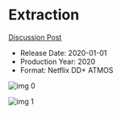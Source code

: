 # Extraction

[Discussion Post](https://www.avsforum.com/threads/bass-eq-for-filtered-movies.2995212/post-59542552)

* Release Date: 2020-01-01
* Production Year: 2020
* Format: Netflix DD+ ATMOS

![img 0](https://i.imgur.com/HFktb5O.jpg)

![img 1](https://i.imgur.com/2VnlnBN.png)

